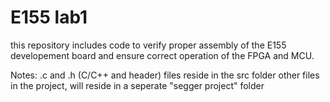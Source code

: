 # E155 lab1
this repository includes code to verify proper assembly of the E155 developement board and ensure correct operation of the FPGA and MCU.

Notes:
.c and .h (C/C++ and header) files reside in the src folder
other files in the project, will reside in a seperate "segger project" folder